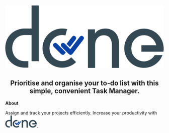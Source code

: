 <h1 align="center">
<br>
<img src="https://github.com/jedithrills/done-project/blob/main/donelogo.png" alt="alt logo">
</h1>
<h2 align="center"> Prioritise and organise your to-do list with this simple, convenient Task Manager.</h2>

**About**
<p>Assign and track your projects efficiently. Increase your productivity with   <img src="https://github.com/jedithrills/done-project/blob/main/donelogo.png" alt="alt logo" width="100">.</p>

